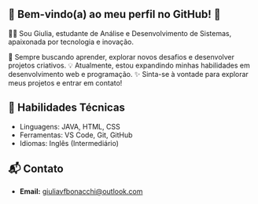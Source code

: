 ## 🌟 Bem-vindo(a) ao meu perfil no GitHub! 🌟
 👩‍💻 Sou Giulia, estudante de Análise e Desenvolvimento de Sistemas, apaixonada por tecnologia e inovação.

 🚀 Sempre buscando aprender, explorar novos desafios e desenvolver projetos criativos.
 💡 Atualmente, estou expandindo minhas habilidades em desenvolvimento web e programação.
 ✨ Sinta-se à vontade para explorar meus projetos e entrar em contato!

## 🚀 Habilidades Técnicas  
- Linguagens: JAVA, HTML, CSS
- Ferramentas: VS Code, Git, GitHub
- Idiomas: Inglês (Intermediário) 

## 📬 Contato  
- **Email:** giuliavfbonacchi@outlook.com
